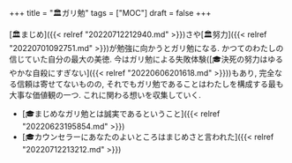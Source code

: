 +++
title = "🏛ガリ勉"
tags = ["MOC"]
draft = false
+++

[🏛まじめ]({{< relref "20220712212940.md" >}})さや[🏛努力]({{< relref "20220701092751.md" >}})が勉強に向かうとガリ勉になる. かつてのわたしの信じていた自分の最大の美徳. 今はガリ勉による失敗体験([🎓決死の努力はゆるやかな自殺にすぎない]({{< relref "20220606201618.md" >}}))もあり, 完全なる信頼は寄せてないものの, それでもガリ勉であることはわたしを構成する最も大事な価値観の一つ. これに関わる想いを収集していく.

-   [🎓まじめなガリ勉とは誠実であるということ]({{< relref "20220623195854.md" >}})
-   [🎓カウンセラーにあなたのよいところはまじめさと言われた]({{< relref "20220712213212.md" >}})
